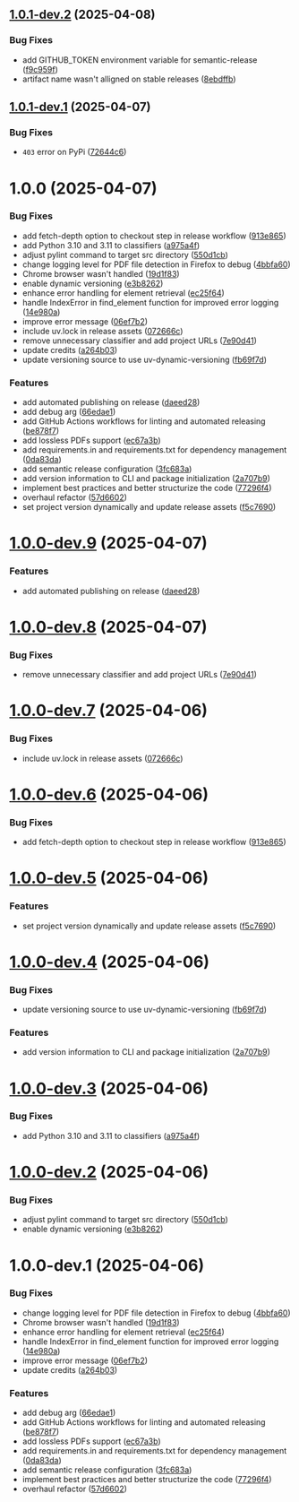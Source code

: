 ## [1.0.1-dev.2](https://github.com/Flying-Bunny-Devs/Onedrive-Private-PDF-Downloader/compare/v1.0.1-dev.1...v1.0.1-dev.2) (2025-04-08)


### Bug Fixes

* add GITHUB_TOKEN environment variable for semantic-release ([f9c959f](https://github.com/Flying-Bunny-Devs/Onedrive-Private-PDF-Downloader/commit/f9c959f0844503be8e8c3834cceadeac00afc4bb))
* artifact name wasn't alligned on stable releases ([8ebdffb](https://github.com/Flying-Bunny-Devs/Onedrive-Private-PDF-Downloader/commit/8ebdffb3ff5e71d2beaadc51571d8dbe4f107315))

## [1.0.1-dev.1](https://github.com/Flying-Bunny-Devs/Onedrive-Private-PDF-Downloader/compare/v1.0.0...v1.0.1-dev.1) (2025-04-07)


### Bug Fixes

* `403` error on PyPi ([72644c6](https://github.com/Flying-Bunny-Devs/Onedrive-Private-PDF-Downloader/commit/72644c6fd3028710310c81a3921e332246ffb254))

# 1.0.0 (2025-04-07)


### Bug Fixes

* add fetch-depth option to checkout step in release workflow ([913e865](https://github.com/Flying-Bunny-Devs/Onedrive-Private-PDF-Downloader/commit/913e8653840c35e6f70630ae63899b28def8153f))
* add Python 3.10 and 3.11 to classifiers ([a975a4f](https://github.com/Flying-Bunny-Devs/Onedrive-Private-PDF-Downloader/commit/a975a4f194921316e8390ec7cfcc1f7c2e657bf4))
* adjust pylint command to target src directory ([550d1cb](https://github.com/Flying-Bunny-Devs/Onedrive-Private-PDF-Downloader/commit/550d1cb23536718aad954c975520070a533cac7d))
* change logging level for PDF file detection in Firefox to debug ([4bbfa60](https://github.com/Flying-Bunny-Devs/Onedrive-Private-PDF-Downloader/commit/4bbfa6076608850d65eb9a243af38b924444bcee))
* Chrome browser wasn't handled ([19d1f83](https://github.com/Flying-Bunny-Devs/Onedrive-Private-PDF-Downloader/commit/19d1f839dcd06bd6430ec3825fecc10544cc1e08))
* enable dynamic versioning ([e3b8262](https://github.com/Flying-Bunny-Devs/Onedrive-Private-PDF-Downloader/commit/e3b8262aa8d9a14024a8804d7c9767b118e40975))
* enhance error handling for element retrieval ([ec25f64](https://github.com/Flying-Bunny-Devs/Onedrive-Private-PDF-Downloader/commit/ec25f649d50c6cc0d97e1f1a9ec71d60b43d32c6))
* handle IndexError in find_element function for improved error logging ([14e980a](https://github.com/Flying-Bunny-Devs/Onedrive-Private-PDF-Downloader/commit/14e980a55b508a2f54aafe1b6e299323960462cd))
* improve error message ([06ef7b2](https://github.com/Flying-Bunny-Devs/Onedrive-Private-PDF-Downloader/commit/06ef7b220edc4b19b3b47cbae8f175ed118d99bb))
* include uv.lock in release assets ([072666c](https://github.com/Flying-Bunny-Devs/Onedrive-Private-PDF-Downloader/commit/072666c5819a950757168423359a064feef9d134))
* remove unnecessary classifier and add project URLs ([7e90d41](https://github.com/Flying-Bunny-Devs/Onedrive-Private-PDF-Downloader/commit/7e90d41487ff4e27ea574ecb7b0ac36a6deaf93f))
* update credits ([a264b03](https://github.com/Flying-Bunny-Devs/Onedrive-Private-PDF-Downloader/commit/a264b0372c60b2e6e9615225adf6532e040b8ebe))
* update versioning source to use uv-dynamic-versioning ([fb69f7d](https://github.com/Flying-Bunny-Devs/Onedrive-Private-PDF-Downloader/commit/fb69f7d57e1d23811cfff84aa404ecedfa051484))


### Features

* add automated publishing on release ([daeed28](https://github.com/Flying-Bunny-Devs/Onedrive-Private-PDF-Downloader/commit/daeed28be1f5fc3b60da00934ea250286cd6e502))
* add debug arg ([66edae1](https://github.com/Flying-Bunny-Devs/Onedrive-Private-PDF-Downloader/commit/66edae1aa3b5ce150425d243e7264743ee94f8ed))
* add GitHub Actions workflows for linting and automated releasing ([be878f7](https://github.com/Flying-Bunny-Devs/Onedrive-Private-PDF-Downloader/commit/be878f7cb5f75daff6ce48dfc99842e266fa1061))
* add lossless PDFs support ([ec67a3b](https://github.com/Flying-Bunny-Devs/Onedrive-Private-PDF-Downloader/commit/ec67a3be3d43d4c408d368cff55ef50828493901))
* add requirements.in and requirements.txt for dependency management ([0da83da](https://github.com/Flying-Bunny-Devs/Onedrive-Private-PDF-Downloader/commit/0da83da069543fded7f5585ca6799887858fccc3))
* add semantic release configuration ([3fc683a](https://github.com/Flying-Bunny-Devs/Onedrive-Private-PDF-Downloader/commit/3fc683ad27375da4a3082c79d928cb7c6b03b1d4))
* add version information to CLI and package initialization ([2a707b9](https://github.com/Flying-Bunny-Devs/Onedrive-Private-PDF-Downloader/commit/2a707b95c294a51957c9d397cd5c1192f042f52c))
* implement best practices and better structurize the code ([77296f4](https://github.com/Flying-Bunny-Devs/Onedrive-Private-PDF-Downloader/commit/77296f4acc15cf584ab7c1fe9732bc96bd1c4048))
* overhaul refactor ([57d6602](https://github.com/Flying-Bunny-Devs/Onedrive-Private-PDF-Downloader/commit/57d6602ff894cfe56f1f92109b49b8d122b5adf0))
* set project version dynamically and update release assets ([f5c7690](https://github.com/Flying-Bunny-Devs/Onedrive-Private-PDF-Downloader/commit/f5c76904b069c46f04556e1e2ef67682cbbddf67))

# [1.0.0-dev.9](https://github.com/Flying-Bunny-Devs/Onedrive-Private-PDF-Downloader/compare/v1.0.0-dev.8...v1.0.0-dev.9) (2025-04-07)


### Features

* add automated publishing on release ([daeed28](https://github.com/Flying-Bunny-Devs/Onedrive-Private-PDF-Downloader/commit/daeed28be1f5fc3b60da00934ea250286cd6e502))

# [1.0.0-dev.8](https://github.com/Flying-Bunny-Devs/Onedrive-Private-PDF-Downloader/compare/v1.0.0-dev.7...v1.0.0-dev.8) (2025-04-07)


### Bug Fixes

* remove unnecessary classifier and add project URLs ([7e90d41](https://github.com/Flying-Bunny-Devs/Onedrive-Private-PDF-Downloader/commit/7e90d41487ff4e27ea574ecb7b0ac36a6deaf93f))

# [1.0.0-dev.7](https://github.com/Flying-Bunny-Devs/Onedrive-Private-PDF-Downloader/compare/v1.0.0-dev.6...v1.0.0-dev.7) (2025-04-06)


### Bug Fixes

* include uv.lock in release assets ([072666c](https://github.com/Flying-Bunny-Devs/Onedrive-Private-PDF-Downloader/commit/072666c5819a950757168423359a064feef9d134))

# [1.0.0-dev.6](https://github.com/Flying-Bunny-Devs/Onedrive-Private-PDF-Downloader/compare/v1.0.0-dev.5...v1.0.0-dev.6) (2025-04-06)


### Bug Fixes

* add fetch-depth option to checkout step in release workflow ([913e865](https://github.com/Flying-Bunny-Devs/Onedrive-Private-PDF-Downloader/commit/913e8653840c35e6f70630ae63899b28def8153f))

# [1.0.0-dev.5](https://github.com/Flying-Bunny-Devs/Onedrive-Private-PDF-Downloader/compare/v1.0.0-dev.4...v1.0.0-dev.5) (2025-04-06)


### Features

* set project version dynamically and update release assets ([f5c7690](https://github.com/Flying-Bunny-Devs/Onedrive-Private-PDF-Downloader/commit/f5c76904b069c46f04556e1e2ef67682cbbddf67))

# [1.0.0-dev.4](https://github.com/Flying-Bunny-Devs/Onedrive-Private-PDF-Downloader/compare/v1.0.0-dev.3...v1.0.0-dev.4) (2025-04-06)


### Bug Fixes

* update versioning source to use uv-dynamic-versioning ([fb69f7d](https://github.com/Flying-Bunny-Devs/Onedrive-Private-PDF-Downloader/commit/fb69f7d57e1d23811cfff84aa404ecedfa051484))


### Features

* add version information to CLI and package initialization ([2a707b9](https://github.com/Flying-Bunny-Devs/Onedrive-Private-PDF-Downloader/commit/2a707b95c294a51957c9d397cd5c1192f042f52c))

# [1.0.0-dev.3](https://github.com/Flying-Bunny-Devs/Onedrive-Private-PDF-Downloader/compare/v1.0.0-dev.2...v1.0.0-dev.3) (2025-04-06)


### Bug Fixes

* add Python 3.10 and 3.11 to classifiers ([a975a4f](https://github.com/Flying-Bunny-Devs/Onedrive-Private-PDF-Downloader/commit/a975a4f194921316e8390ec7cfcc1f7c2e657bf4))

# [1.0.0-dev.2](https://github.com/Flying-Bunny-Devs/Onedrive-Private-PDF-Downloader/compare/v1.0.0-dev.1...v1.0.0-dev.2) (2025-04-06)


### Bug Fixes

* adjust pylint command to target src directory ([550d1cb](https://github.com/Flying-Bunny-Devs/Onedrive-Private-PDF-Downloader/commit/550d1cb23536718aad954c975520070a533cac7d))
* enable dynamic versioning ([e3b8262](https://github.com/Flying-Bunny-Devs/Onedrive-Private-PDF-Downloader/commit/e3b8262aa8d9a14024a8804d7c9767b118e40975))

# 1.0.0-dev.1 (2025-04-06)


### Bug Fixes

* change logging level for PDF file detection in Firefox to debug ([4bbfa60](https://github.com/Flying-Bunny-Devs/Onedrive-Private-PDF-Downloader/commit/4bbfa6076608850d65eb9a243af38b924444bcee))
* Chrome browser wasn't handled ([19d1f83](https://github.com/Flying-Bunny-Devs/Onedrive-Private-PDF-Downloader/commit/19d1f839dcd06bd6430ec3825fecc10544cc1e08))
* enhance error handling for element retrieval ([ec25f64](https://github.com/Flying-Bunny-Devs/Onedrive-Private-PDF-Downloader/commit/ec25f649d50c6cc0d97e1f1a9ec71d60b43d32c6))
* handle IndexError in find_element function for improved error logging ([14e980a](https://github.com/Flying-Bunny-Devs/Onedrive-Private-PDF-Downloader/commit/14e980a55b508a2f54aafe1b6e299323960462cd))
* improve error message ([06ef7b2](https://github.com/Flying-Bunny-Devs/Onedrive-Private-PDF-Downloader/commit/06ef7b220edc4b19b3b47cbae8f175ed118d99bb))
* update credits ([a264b03](https://github.com/Flying-Bunny-Devs/Onedrive-Private-PDF-Downloader/commit/a264b0372c60b2e6e9615225adf6532e040b8ebe))


### Features

* add debug arg ([66edae1](https://github.com/Flying-Bunny-Devs/Onedrive-Private-PDF-Downloader/commit/66edae1aa3b5ce150425d243e7264743ee94f8ed))
* add GitHub Actions workflows for linting and automated releasing ([be878f7](https://github.com/Flying-Bunny-Devs/Onedrive-Private-PDF-Downloader/commit/be878f7cb5f75daff6ce48dfc99842e266fa1061))
* add lossless PDFs support ([ec67a3b](https://github.com/Flying-Bunny-Devs/Onedrive-Private-PDF-Downloader/commit/ec67a3be3d43d4c408d368cff55ef50828493901))
* add requirements.in and requirements.txt for dependency management ([0da83da](https://github.com/Flying-Bunny-Devs/Onedrive-Private-PDF-Downloader/commit/0da83da069543fded7f5585ca6799887858fccc3))
* add semantic release configuration ([3fc683a](https://github.com/Flying-Bunny-Devs/Onedrive-Private-PDF-Downloader/commit/3fc683ad27375da4a3082c79d928cb7c6b03b1d4))
* implement best practices and better structurize the code ([77296f4](https://github.com/Flying-Bunny-Devs/Onedrive-Private-PDF-Downloader/commit/77296f4acc15cf584ab7c1fe9732bc96bd1c4048))
* overhaul refactor ([57d6602](https://github.com/Flying-Bunny-Devs/Onedrive-Private-PDF-Downloader/commit/57d6602ff894cfe56f1f92109b49b8d122b5adf0))
